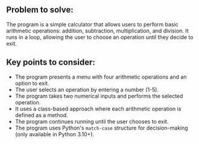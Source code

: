 ## Problem to solve:
The program is a simple calculator that allows users to perform basic arithmetic operations: addition, subtraction, multiplication, and division. It runs in a loop, allowing the user to choose an operation until they decide to exit.

## Key points to consider:
- The program presents a menu with four arithmetic operations and an option to exit.
- The user selects an operation by entering a number (1-5).
- The program takes two numerical inputs and performs the selected operation.
- It uses a class-based approach where each arithmetic operation is defined as a method.
- The program continues running until the user chooses to exit.
- The program uses Python's `match-case` structure for decision-making (only available in Python 3.10+).
